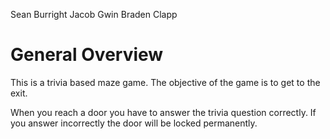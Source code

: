 Sean Burright
Jacob Gwin
Braden Clapp

# General Overview

This is a trivia based maze game. The objective of the game is to get to the exit. 

When you reach a door you have to answer the trivia question correctly. If you answer incorrectly the door will be locked permanently.